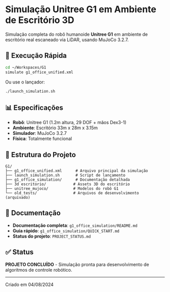 # Simulação Unitree G1 em Ambiente de Escritório 3D

Simulação completa do robô humanoide **Unitree G1** em ambiente de escritório real escaneado via LiDAR, usando MuJoCo 3.2.7.

## 🚀 Execução Rápida

```bash
cd ~/Workspaces/G1
simulate g1_office_unified.xml
```

Ou use o lançador:
```bash
./launch_simulation.sh
```

## 📊 Especificações

- **Robô**: Unitree G1 (1.2m altura, 29 DOF + mãos Dex3-1)
- **Ambiente**: Escritório 33m x 28m x 3.15m
- **Simulador**: MuJoCo 3.2.7
- **Física**: Totalmente funcional

## 📁 Estrutura do Projeto

```
G1/
├── g1_office_unified.xml      # Arquivo principal da simulação
├── launch_simulation.sh       # Script de lançamento
├── g1_office_simulation/      # Documentação detalhada
├── 3d escritorio/            # Assets 3D do escritório
├── unitree_mujoco/           # Modelos do robô G1
└── old_tests/                # Arquivos de desenvolvimento (arquivado)
```

## 📖 Documentação

- **Documentação completa**: `g1_office_simulation/README.md`
- **Guia rápido**: `g1_office_simulation/QUICK_START.md`
- **Status do projeto**: `PROJECT_STATUS.md`

## ✅ Status

**PROJETO CONCLUÍDO** - Simulação pronta para desenvolvimento de algoritmos de controle robótico.

---
Criado em 04/08/2024